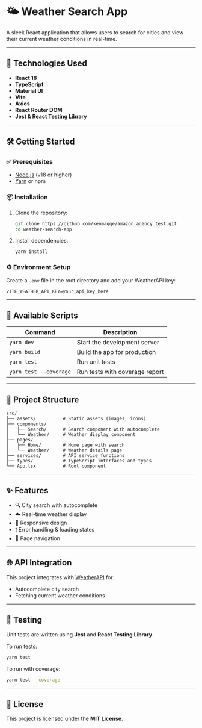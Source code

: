 # 🌤️ Weather Search App

A sleek React application that allows users to search for cities and view their current weather conditions in real-time.

---

## 🚀 Technologies Used

- **React 18**
- **TypeScript**
- **Material UI**
- **Vite**
- **Axios**
- **React Router DOM**
- **Jest & React Testing Library**

---

## 🛠️ Getting Started

### ✅ Prerequisites

- [Node.js](https://nodejs.org/) (v18 or higher)
- [Yarn](https://yarnpkg.com/) or npm

### 📦 Installation

1. Clone the repository:

   ```bash
   git clone https://github.com/kenmaqqe/amazon_agency_test.git
   cd weather-search-app
   ```

2. Install dependencies:

   ```bash
   yarn install
   ```

### ⚙️ Environment Setup

Create a `.env` file in the root directory and add your WeatherAPI key:

```env
VITE_WEATHER_API_KEY=your_api_key_here
```

---

## 📜 Available Scripts

| Command                | Description                    |
| ---------------------- | ------------------------------ |
| `yarn dev`             | Start the development server   |
| `yarn build`           | Build the app for production   |
| `yarn test`            | Run unit tests                 |
| `yarn test --coverage` | Run tests with coverage report |

---

## 🧭 Project Structure

```plaintext
src/
├── assets/          # Static assets (images, icons)
├── components/
│   ├── Search/      # Search component with autocomplete
│   └── Weather/     # Weather display component
├── pages/
│   ├── Home/        # Home page with search
│   └── Weather/     # Weather details page
├── services/        # API service functions
├── types/           # TypeScript interfaces and types
└── App.tsx          # Root component
```

---

## ✨ Features

- 🔍 City search with autocomplete
- ☁️ Real-time weather display
- 📱 Responsive design
- ❗ Error handling & loading states
- 🔀 Page navigation

---

## 🌐 API Integration

This project integrates with [WeatherAPI](https://www.weatherapi.com/) for:

- Autocomplete city search
- Fetching current weather conditions

---

## 🧪 Testing

Unit tests are written using **Jest** and **React Testing Library**.

To run tests:

```bash
yarn test
```

To run with coverage:

```bash
yarn test --coverage
```

---

## 📄 License

This project is licensed under the **MIT License**.
